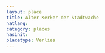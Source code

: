 ```yaml
---
layout: place
title: Alter Kerker der Stadtwache
natlang:
category: places
hasinit:
placetype: Verlies
---
```

